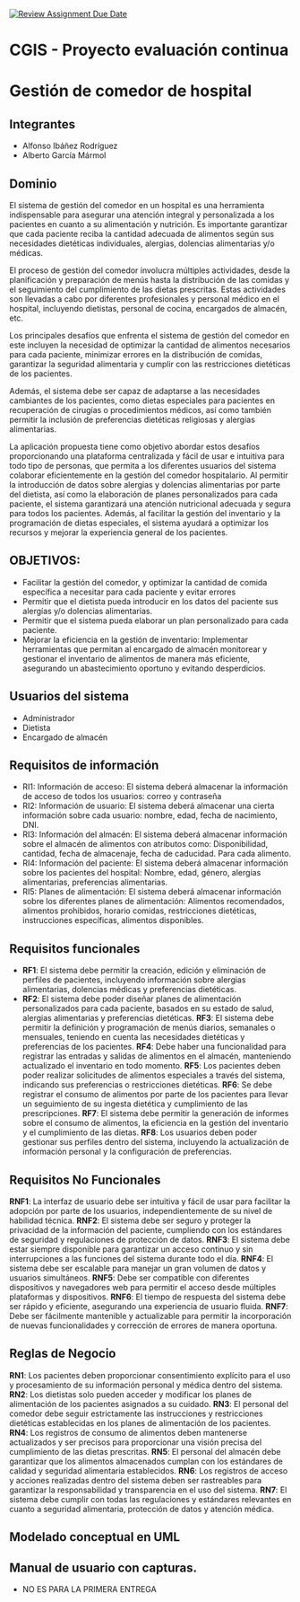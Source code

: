 [![Review Assignment Due Date](https://classroom.github.com/assets/deadline-readme-button-24ddc0f5d75046c5622901739e7c5dd533143b0c8e959d652212380cedb1ea36.svg)](https://classroom.github.com/a/aMYFqSAE)

# CGIS - Proyecto evaluación continua

# Gestión de comedor de hospital
## Integrantes
- Alfonso Ibáñez Rodríguez
- Alberto García Mármol


## Dominio

El sistema de gestión del comedor en un hospital es una herramienta indispensable para asegurar una atención integral y personalizada a los pacientes en cuanto a su alimentación y nutrición. Es importante garantizar que cada paciente reciba la cantidad adecuada de alimentos según sus necesidades dietéticas individuales, alergias, dolencias alimentarias y/o médicas.

El proceso de gestión del comedor involucra múltiples actividades, desde la planificación y preparación de menús hasta la distribución de las comidas y el seguimiento del cumplimiento de las dietas prescritas. Estas actividades son llevadas a cabo por diferentes profesionales y personal médico en el hospital, incluyendo dietistas, personal de cocina, encargados de almacén, etc.

Los principales desafíos que enfrenta el sistema de gestión del comedor en este incluyen la necesidad de optimizar la cantidad de alimentos necesarios para cada paciente, minimizar errores en la distribución de comidas, garantizar la seguridad alimentaria y cumplir con las restricciones dietéticas de los pacientes.

Además, el sistema debe ser capaz de adaptarse a las necesidades cambiantes de los pacientes, como dietas especiales para pacientes en recuperación de cirugías o procedimientos médicos, así como también permitir la inclusión de preferencias dietéticas religiosas y alergias alimentarias.

La aplicación propuesta tiene como objetivo abordar estos desafíos proporcionando una plataforma centralizada y fácil de usar e intuitiva para todo tipo de personas, que permita a los diferentes usuarios del sistema colaborar eficientemente en la gestión del comedor hospitalario. Al permitir la introducción de datos sobre alergias y dolencias alimentarias por parte del dietista, así como la elaboración de planes personalizados para cada paciente, el sistema garantizará una atención nutricional adecuada y segura para todos los pacientes. Además, al facilitar la gestión del inventario y la programación de dietas especiales, el sistema ayudará a optimizar los recursos y mejorar la experiencia general de los pacientes.

## OBJETIVOS:
- Facilitar la gestión del comedor, y optimizar la cantidad de comida específica a necesitar para cada paciente y evitar errores 
- Permitir que el dietista pueda introducir en los datos del paciente sus alergías y/o dolencias alimentarias.
- Permitir que el sistema pueda elaborar un plan personalizado para cada paciente.
- Mejorar la eficiencia en la gestión de inventario: Implementar herramientas que permitan al encargado de almacén monitorear y gestionar el inventario de alimentos de manera más eficiente, asegurando un abastecimiento oportuno y evitando desperdicios.


## Usuarios del sistema
- Administrador 
- Dietista 
- Encargado de almacén


## Requisitos de información
- RI1: Información de acceso: El sistema deberá almacenar la información de acceso de todos los usuarios: correo y contraseña
- RI2: Información de usuario: El sistema deberá almacenar una cierta información sobre cada usuario: nombre, edad, fecha de nacimiento, DNI. 
- RI3: Información del almacén: El sistema deberá almacenar información sobre el almacén de alimentos con atributos como: Disponibilidad, cantidad, fecha de almacenaje, fecha de caducidad. Para cada alimento.
- RI4: Información del paciente: El sistema deberá almacenar información sobre los pacientes del hospital: Nombre, edad, género, alergias alimentarias, preferencias alimentarias.
- RI5: Planes de alimentación: El sistema deberá almacenar información sobre los diferentes planes de alimentación: Alimentos recomendados, alimentos prohibidos, horario comidas, 
restricciones dietéticas, instrucciones específicas, alimentos disponibles.

  
## Requisitos funcionales
- **RF1**: El sistema debe permitir la creación, edición y eliminación de perfiles de pacientes, incluyendo información sobre alergias alimentarias, dolencias médicas y preferencias dietéticas.
- **RF2**: El sistema debe poder diseñar planes de alimentación personalizados para cada paciente, basados en su estado de salud, alergias alimentarias y preferencias dietéticas.
**RF3**: El sistema debe permitir la definición y programación de menús diarios, semanales o mensuales, teniendo en cuenta las necesidades dietéticas y preferencias de los pacientes.
**RF4**: Debe haber una funcionalidad para registrar las entradas y salidas de alimentos en el almacén, manteniendo actualizado el inventario en todo momento.
**RF5**: Los pacientes deben poder realizar solicitudes de alimentos especiales a través del sistema, indicando sus preferencias o restricciones dietéticas.
**RF6**: Se debe registrar el consumo de alimentos por parte de los pacientes para llevar un seguimiento de su ingesta dietética y cumplimiento de las prescripciones.
**RF7**: El sistema debe permitir la generación de informes sobre el consumo de alimentos, la eficiencia en la gestión del inventario y el cumplimiento de las dietas.
**RF8**: Los usuarios deben poder gestionar sus perfiles dentro del sistema, incluyendo la actualización de información personal y la configuración de preferencias.


## Requisitos No Funcionales
**RNF1**: La interfaz de usuario debe ser intuitiva y fácil de usar para facilitar la adopción por parte de los usuarios, independientemente de su nivel de habilidad técnica.
**RNF2**: El sistema debe ser seguro y proteger la privacidad de la información del paciente, cumpliendo con los estándares de seguridad y regulaciones de protección de datos.
**RNF3**: El sistema debe estar siempre disponible para garantizar un acceso continuo y sin interrupciones a las funciones del sistema durante todo el día.
**RNF4**: El sistema debe ser escalable para manejar un gran volumen de datos y usuarios simultáneos.
**RNF5**: Debe ser compatible con diferentes dispositivos y navegadores web para permitir el acceso desde múltiples plataformas y dispositivos.
**RNF6**: El tiempo de respuesta del sistema debe ser rápido y eficiente, asegurando una experiencia de usuario fluida.
**RNF7**: Debe ser fácilmente mantenible y actualizable para permitir la incorporación de nuevas funcionalidades y corrección de errores de manera oportuna.


## Reglas de Negocio
**RN1**: Los pacientes deben proporcionar consentimiento explícito para el uso y procesamiento de su información personal y médica dentro del sistema.
**RN2**: Los dietistas solo pueden acceder y modificar los planes de alimentación de los pacientes asignados a su cuidado.
**RN3**: El personal del comedor debe seguir estrictamente las instrucciones y restricciones dietéticas establecidas en los planes de alimentación de los pacientes.
**RN4**: Los registros de consumo de alimentos deben mantenerse actualizados y ser precisos para proporcionar una visión precisa del cumplimiento de las dietas prescritas.
**RN5**: El personal del almacén debe garantizar que los alimentos almacenados cumplan con los estándares de calidad y seguridad alimentaria establecidos.
**RN6**: Los registros de acceso y acciones realizadas dentro del sistema deben ser rastreables para garantizar la responsabilidad y transparencia en el uso del sistema.
**RN7**: El sistema debe cumplir con todas las regulaciones y estándares relevantes en cuanto a seguridad alimentaria, protección de datos y atención médica.


## Modelado conceptual en UML




## Manual de usuario con capturas. 
- NO ES PARA LA PRIMERA ENTREGA
